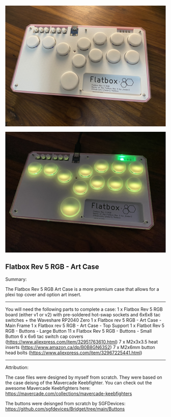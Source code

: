 ![Flatbox Rev 5 RGB - Art Case](https://github.com/TheTrainGoes/flatbox-rev5-rgb/blob/main/Flatbox%20rev%205%20RGB%20case%20-%20Art%20Case/Images/Flatbox%20rev%205%20RGB%20-%20Art%20Case.jpg?raw=true)

![Flatbox Rev 5 RGB - Art Case (illuminated)](https://github.com/TheTrainGoes/flatbox-rev5-rgb/blob/main/Flatbox%20rev%205%20RGB%20case%20-%20Art%20Case/Images/Flatbox%20rev%205%20RGB%20-%20Art%20Case%20(illuminated).jpg?raw=true)

Flatbox Rev 5 RGB - Art Case
---

Summary: 

The Flatbox Rev 5 RGB Art Case is a more premium case that allows for a plexi top cover and option art insert.

---

You will need the following parts to complete a case:
1 x Flatbox Rev 5 RGB board (either v1 or v2) with pre-soldered hot-swap sockets and 6x6x8 tac switches + the Waveshare RP2040 Zero
1 x Flatbox rev 5 RGB - Art Case - Main Frame
1 x Flatbox rev 5 RGB - Art Case - Top Support
1 x Flatbot Rev 5 RGB - Buttons - Large Button
11 x Flatbox Rev 5 RGB - Buttons - Small Button
6 x 6x6 tac switch cap covers (https://www.aliexpress.com/item/32951763610.html)
7 x M2x3x3.5 heat inserts (https://www.amazon.ca/dp/B0B8GN63S2)
7 x M2x6mm button head bolts (https://www.aliexpress.com/item/32967225441.html)

---

Attribution:

The case files were designed by myself from scratch.  They were based on the case deisng of the Mavercade Keebfighter.  You can check out the awesome Mavercade Keebfighters here: https://mavercade.com/collections/mavercade-keebfighters

The buttons were deisnged from scratch by SGFDevices: https://github.com/sgfdevices/Bridget/tree/main/Buttons
